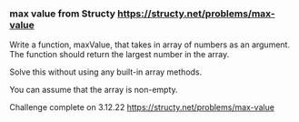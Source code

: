 ### max value from Structy https://structy.net/problems/max-value

Write a function, maxValue, that takes in array of numbers as an argument. The function should return the largest number in the array.

Solve this without using any built-in array methods.

You can assume that the array is non-empty.

Challenge complete on 3.12.22 https://structy.net/problems/max-value
